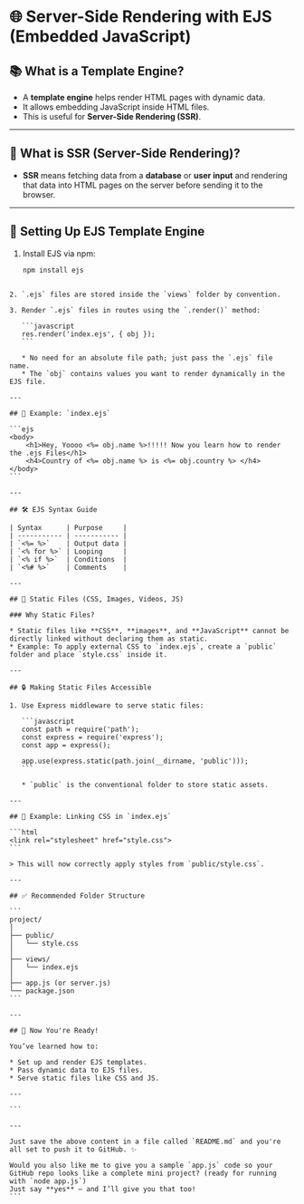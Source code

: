 # 🌐 Server-Side Rendering with EJS (Embedded JavaScript)

## 📚 What is a Template Engine?

- A **template engine** helps render HTML pages with dynamic data.
- It allows embedding JavaScript inside HTML files.
- This is useful for **Server-Side Rendering (SSR)**.

---

## 🚀 What is SSR (Server-Side Rendering)?

- **SSR** means fetching data from a **database** or **user input** and rendering that data into HTML pages on the server before sending it to the browser.

---

## 🔧 Setting Up EJS Template Engine

1. Install EJS via npm:

   ```bash
   npm install ejs
````

2. `.ejs` files are stored inside the `views` folder by convention.

3. Render `.ejs` files in routes using the `.render()` method:

   ```javascript
   res.render('index.ejs', { obj });
   ```

   * No need for an absolute file path; just pass the `.ejs` file name.
   * The `obj` contains values you want to render dynamically in the EJS file.

---

## 📝 Example: `index.ejs`

```ejs
<body>
    <h1>Hey, Yoooo <%= obj.name %>!!!!! Now you learn how to render the .ejs Files</h1>
    <h4>Country of <%= obj.name %> is <%= obj.country %> </h4>
</body>
```

---

## 🛠️ EJS Syntax Guide

| Syntax      | Purpose     |
| ----------- | ----------- |
| `<%= %>`    | Output data |
| `<% for %>` | Looping     |
| `<% if %>`  | Conditions  |
| `<%# %>`    | Comments    |

---

## 🎨 Static Files (CSS, Images, Videos, JS)

### Why Static Files?

* Static files like **CSS**, **images**, and **JavaScript** cannot be directly linked without declaring them as static.
* Example: To apply external CSS to `index.ejs`, create a `public` folder and place `style.css` inside it.

---

## 🔒 Making Static Files Accessible

1. Use Express middleware to serve static files:

   ```javascript
   const path = require('path');
   const express = require('express');
   const app = express();

   app.use(express.static(path.join(__dirname, 'public')));
   ```

   * `public` is the conventional folder to store static assets.

---

## 📝 Example: Linking CSS in `index.ejs`

```html
<link rel="stylesheet" href="style.css">
```

> This will now correctly apply styles from `public/style.css`.

---

## ✅ Recommended Folder Structure

```
project/
│
├── public/
│   └── style.css
│
├── views/
│   └── index.ejs
│
├── app.js (or server.js)
└── package.json
```

---

## 🎉 Now You're Ready!

You’ve learned how to:

* Set up and render EJS templates.
* Pass dynamic data to EJS files.
* Serve static files like CSS and JS.

---

```

---

Just save the above content in a file called `README.md` and you're all set to push it to GitHub. ✨

Would you also like me to give you a sample `app.js` code so your GitHub repo looks like a complete mini project? (ready for running with `node app.js`)  
Just say **yes** — and I’ll give you that too!
```
